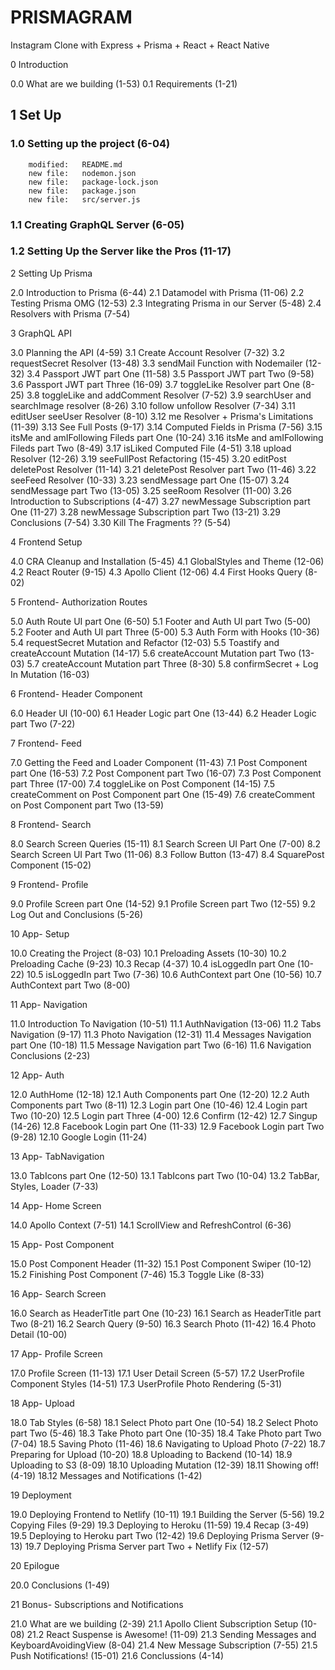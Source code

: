 # PRISMAGRAM
Instagram Clone with Express + Prisma + React + React Native

0 Introduction

0.0 What are we building (1-53)
0.1 Requirements (1-21)

## 1 Set Up

### 1.0 Setting up the project (6-04)

        modified:   README.md
        new file:   nodemon.json
        new file:   package-lock.json
        new file:   package.json
        new file:   src/server.js














### 1.1 Creating GraphQL Server (6-05)
### 1.2 Setting Up the Server like the Pros (11-17)

2 Setting Up Prisma

2.0 Introduction to Prisma (6-44)
2.1 Datamodel with Prisma (11-06)
2.2 Testing Prisma OMG (12-53)
2.3 Integrating Prisma in our Server (5-48)
2.4 Resolvers with Prisma (7-54)

3 GraphQL API

3.0 Planning the API (4-59)
3.1 Create Account Resolver (7-32)
3.2 requestSecret Resolver (13-48)
3.3 sendMail Function with Nodemailer (12-32)
3.4 Passport JWT part One (11-58)
3.5 Passport JWT part Two (9-58)
3.6 Passport JWT part Three (16-09)
3.7 toggleLike Resolver part One (8-25)
3.8 toggleLike and addComment Resolver (7-52)
3.9 searchUser and searchImage resolver (8-26)
3.10 follow unfollow Resolver (7-34)
3.11 editUser seeUser Resolver (8-10)
3.12 me Resolver + Prisma's Limitations (11-39)
3.13 See Full Posts (9-17)
3.14 Computed Fields in Prisma (7-56)
3.15 itsMe and amIFollowing Fileds part One (10-24)
3.16 itsMe and amIFollowing Fileds part Two (8-49)
3.17 isLiked Computed File (4-51)
3.18 upload Resolver (12-26)
3.19 seeFullPost Refactoring (15-45)
3.20 editPost deletePost Resolver (11-14)
3.21 deletePost Resolver part Two (11-46)
3.22 seeFeed Resolver (10-33)
3.23 sendMessage part One (15-07)
3.24 sendMessage part Two (13-05)
3.25 seeRoom Resolver (11-00)
3.26 Introduction to Subscriptions (4-47)
3.27 newMessage Subscription part One (11-27)
3.28 newMessage Subscription part Two (13-21)
3.29 Conclusions (7-54)
3.30 Kill The Fragments ?? (5-54)

4 Frontend Setup

4.0 CRA Cleanup and Installation (5-45)
4.1 GlobalStyles and Theme (12-06)
4.2 React Router (9-15)
4.3 Apollo Client (12-06)
4.4 First Hooks Query (8-02)

5 Frontend- Authorization Routes

5.0 Auth Route UI part One (6-50)
5.1 Footer and Auth UI part Two (5-00)
5.2 Footer and Auth UI part Three (5-00)
5.3 Auth Form with Hooks (10-36)
5.4 requestSecret Mutation and Refactor (12-03)
5.5 Toastify and createAccount Mutation (14-17)
5.6 createAccount Mutation part Two (13-03)
5.7 createAccount Mutation part Three (8-30)
5.8 confirmSecret + Log In Mutation (16-03)

6 Frontend- Header Component

6.0 Header UI (10-00)
6.1 Header Logic part One (13-44)
6.2 Header Logic part Two (7-22)

7 Frontend- Feed

7.0 Getting the Feed and Loader Component (11-43)
7.1 Post Component part One (16-53)
7.2 Post Component part Two (16-07)
7.3 Post Component part Three (17-00)
7.4 toggleLike on Post Component (14-15)
7.5 createComment on Post Component part One (15-49)
7.6 createComment on Post Component part Two (13-59)

8 Frontend- Search

8.0 Search Screen Queries (15-11)
8.1 Search Screen UI Part One (7-00)
8.2 Search Screen UI Part Two (11-06)
8.3 Follow Button (13-47)
8.4 SquarePost Component (15-02)

9 Frontend- Profile

9.0 Profile Screen part One (14-52)
9.1 Profile Screen part Two (12-55)
9.2 Log Out and Conclusions (5-26)

10 App- Setup

10.0 Creating the Project (8-03)
10.1 Preloading Assets (10-30)
10.2 Preloading Cache (9-23)
10.3 Recap (4-37)
10.4 isLoggedIn part One (10-22)
10.5 isLoggedIn part Two (7-36)
10.6 AuthContext part One (10-56)
10.7 AuthContext part Two (8-00)

11 App- Navigation

11.0 Introduction To Navigation (10-51)
11.1 AuthNavigation (13-06)
11.2 Tabs Navigation (9-17)
11.3 Photo Navigation (12-31)
11.4 Messages Navigation part One (10-18)
11.5 Message Navigation part Two (6-16)
11.6 Navigation Conclusions (2-23)

12 App- Auth

12.0 AuthHome (12-18)
12.1 Auth Components part One (12-20)
12.2 Auth Components part Two (8-11)
12.3 Login part One (10-46)
12.4 Login part Two (10-20)
12.5 Login part Three (4-00)
12.6 Confirm (12-42)
12.7 Singup (14-26)
12.8 Facebook Login part One (11-33)
12.9 Facebook Login part Two (9-28)
12.10 Google Login (11-24)

13 App- TabNavigation

13.0 TabIcons part One (12-50)
13.1 TabIcons part Two (10-04)
13.2 TabBar, Styles, Loader (7-33)

14 App- Home Screen

14.0 Apollo Context (7-51)
14.1 ScrollView and RefreshControl (6-36)

15 App- Post Component

15.0 Post Component Header (11-32)
15.1 Post Component Swiper (10-12)
15.2 Finishing Post Component (7-46)
15.3 Toggle Like (8-33)

16 App- Search Screen

16.0 Search as HeaderTitle part One (10-23)
16.1 Search as HeaderTitle part Two (8-21)
16.2 Search Query (9-50)
16.3 Search Photo (11-42)
16.4 Photo Detail (10-00)

17 App- Profile Screen

17.0 Profile Screen (11-13)
17.1 User Detail Screen (5-57)
17.2 UserProfile Component Styles (14-51)
17.3 UserProfile Photo Rendering (5-31)

18 App- Upload

18.0 Tab Styles (6-58)
18.1 Select Photo part One (10-54)
18.2 Select Photo part Two (5-46)
18.3 Take Photo part One (10-35)
18.4 Take Photo part Two (7-04)
18.5 Saving Photo (11-46)
18.6 Navigating to Upload Photo (7-22)
18.7 Preparing for Upload (10-20)
18.8 Uploading to Backend (10-14)
18.9 Uploading to S3 (8-09)
18.10 Uploading Mutation (12-39)
18.11 Showing off! (4-19)
18.12 Messages and Notifications (1-42)

19 Deployment

19.0 Deploying Frontend to Netlify (10-11)
19.1 Building the Server (5-56)
19.2 Copying Files (9-29)
19.3 Deploying to Heroku (11-59)
19.4 Recap (3-49)
19.5 Deploying to Heroku part Two (12-42)
19.6 Deploying Prisma Server (9-13)
19.7 Deploying Prisma Server part Two + Netlify Fix (12-57)

20 Epilogue

20.0 Conclusions (1-49)

21 Bonus- Subscriptions and Notifications

21.0 What are we building (2-39)
21.1 Apollo Client Subscription Setup (10-08)
21.2 React Suspense is Awesome! (11-09)
21.3 Sending Messages and KeyboardAvoidingView (8-04)
21.4 New Message Subscription (7-55)
21.5 Push Notifications! (15-01)
21.6 Conclussions (4-14)